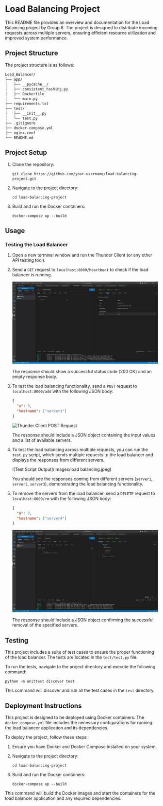
# Load Balancing Project

This README file provides an overview and documentation for the Load Balancing project by Group 8. The project is designed to distribute incoming requests across multiple servers, ensuring efficient resource utilization and improved system performance.

## Project Structure

The project structure is as follows:

```
Load_Balancer/
├── app/
│   ├── __pycache__/
│   ├── consistent_hashing.py
│   ├── Dockerfile
│   └── main.py
├── requirements.txt
├── test/
│   ├── __init__.py
│   └── test.py
├── .gitignore
├── docker-compose.yml
├── nginx.conf
└── README.md
```

## Project Setup

1. Clone the repository:
   ```
   git clone https://github.com/your-username/load-balancing-project.git
   ```

2. Navigate to the project directory:
   ```
   cd load-balancing-project
   ```

3. Build and run the Docker containers:
   ```
   docker-compose up --build
   ```

## Usage

### Testing the Load Balancer

1. Open a new terminal window and run the Thunder Client (or any other API testing tool).

2. Send a `GET` request to `localhost:8000/heartbeat` to check if the load balancer is running.

   ![Thunder Client GET Request](images/heartbeat.jpeg)
  

   The response should show a successful status code (200 OK) and an empty response body.

3. To test the load balancing functionality, send a `POST` request to `localhost:8000/add` with the following JSON body:

   ```json
   {
     "a": 3,
     "hostname": ["server1"]
   }
   ```

   ![Thunder Client POST Request](images/load_balancing_add.jpeg)

   The response should include a JSON object containing the input values and a list of available servers.

4. To test the load balancing across multiple requests, you can run the `test.py` script, which sends multiple requests to the load balancer and displays the responses from different servers.

   ![Test Script Output](images/load balancing.jpeg)

   You should see the responses coming from different servers (`server1`, `server2`, `server3`), demonstrating the load balancing functionality.

5. To remove the servers from the load balancer, send a `DELETE` request to `localhost:8000/rm` with the following JSON body:

   ```json
   {
     "a": 3,
     "hostname": ["server4"]
   }
   ```

   ![Thunder Client DELETE Request](images/remove.jpeg)

   The response should include a JSON object confirming the successful removal of the specified servers.

## Testing

This project includes a suite of test cases to ensure the proper functioning of the load balancer. The tests are located in the `test/test.py` file.

To run the tests, navigate to the project directory and execute the following command:

```
python -m unittest discover test
```

This command will discover and run all the test cases in the `test` directory.

## Deployment Instructions

This project is designed to be deployed using Docker containers. The `docker-compose.yml` file includes the necessary configurations for running the load balancer application and its dependencies.

To deploy the project, follow these steps:

1. Ensure you have Docker and Docker Compose installed on your system.

2. Navigate to the project directory:
   ```
   cd load-balancing-project
   ```

3. Build and run the Docker containers:
   ```
   docker-compose up --build
   ```

This command will build the Docker images and start the containers for the load balancer application and any required dependencies.

